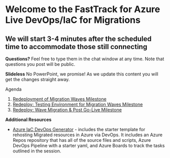 # Welcome to the FastTrack for Azure Live DevOps/IaC for Migrations
## We will start 3-4 minutes after the scheduled time to accommodate those still connecting

**Questions?** Feel free to type them in the chat window at any time. Note that questions you post will be public.

**Slideless** No PowerPoint, we promise! As we update this content you will get the changes straight away.

Agenda
1. [Redeployment of Migration Waves Milestone](./devops-iac-redeployment.md)
1. [Redeploy: Testing Environment for Migration Waves Milestone](./devops-iac-testing.md)
1. [Redeploy: Wave Migration & Post Go-Live Milestone](./devops-iac-migration.md)


**Additional Resources**
* [Azure IaC DevOps Generator](http://azuredevopsdemogenerator.azurewebsites.net/?name=AzureMigrationsIaC) - includes the starter template for rehosting Migrated resources in Azure via DevOps. It includes an Azure Repos repository that has all of the source files and scripts, Azure DevOps Pipeline with a starter yaml, and Azure Boards to track the tasks outlined in the session. 